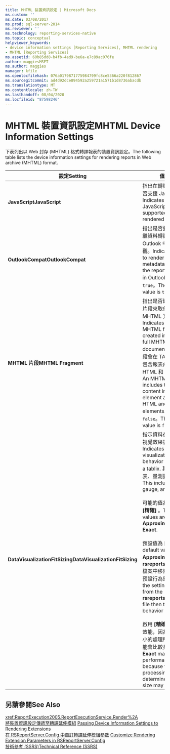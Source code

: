 ```yaml
---
title: MHTML 裝置資訊設定 | Microsoft Docs
ms.custom: ''
ms.date: 03/08/2017
ms.prod: sql-server-2014
ms.reviewer: ''
ms.technology: reporting-services-native
ms.topic: conceptual
helpviewer_keywords:
- device information settings [Reporting Services], MHTML rendering
- MHTML [Reporting Services]
ms.assetid: 60b85dd8-b4fb-4ad9-be6a-e7c89ac076fe
author: maggiesMSFT
ms.author: maggies
manager: kfile
ms.openlocfilehash: 076a0179871775984799fc8ce5366a220f812867
ms.sourcegitcommit: ad4d92dce894592a259721a1571b1d8736abacdb
ms.translationtype: MT
ms.contentlocale: zh-TW
ms.lasthandoff: 08/04/2020
ms.locfileid: "87598246"
---
```

# <a name="mhtml-device-information-settings"></a><span data-ttu-id="231a8-102">MHTML 裝置資訊設定</span><span class="sxs-lookup"><span data-stu-id="231a8-102">MHTML Device Information Settings</span></span>
  <span data-ttu-id="231a8-103">下表列出以 Web 封存 (MHTML) 格式轉譯報表的裝置資訊設定。</span><span class="sxs-lookup"><span data-stu-id="231a8-103">The following table lists the device information settings for rendering reports in Web archive (MHTML) format.</span></span>  
  
|<span data-ttu-id="231a8-104">設定</span><span class="sxs-lookup"><span data-stu-id="231a8-104">Setting</span></span>|<span data-ttu-id="231a8-105">值</span><span class="sxs-lookup"><span data-stu-id="231a8-105">Value</span></span>|  
|-------------|-----------|  
|<span data-ttu-id="231a8-106">**JavaScript**</span><span class="sxs-lookup"><span data-stu-id="231a8-106">**JavaScript**</span></span>|<span data-ttu-id="231a8-107">指出在轉譯的報表中是否支援 JavaScript。</span><span class="sxs-lookup"><span data-stu-id="231a8-107">Indicates whether JavaScript is supported in the rendered report.</span></span>|  
|<span data-ttu-id="231a8-108">**OutlookCompat**</span><span class="sxs-lookup"><span data-stu-id="231a8-108">**OutlookCompat**</span></span>|<span data-ttu-id="231a8-109">指出是否要使用額外中繼資料轉譯，讓報表在 Outlook 中有較佳的外觀。</span><span class="sxs-lookup"><span data-stu-id="231a8-109">Indicates whether to render with extra metadata that makes the report look better in Outlook.</span></span> <span data-ttu-id="231a8-110">預設值是 `true`。</span><span class="sxs-lookup"><span data-stu-id="231a8-110">The default value is `true`.</span></span>|  
|<span data-ttu-id="231a8-111">**MHTML 片段**</span><span class="sxs-lookup"><span data-stu-id="231a8-111">**MHTML Fragment**</span></span>|<span data-ttu-id="231a8-112">指出是否建立 MHTML 片段來取代完整的 MHTML 文件。</span><span class="sxs-lookup"><span data-stu-id="231a8-112">Indicates whether an MHTML fragment is created in place of a full MHTML document.</span></span> <span data-ttu-id="231a8-113">MHTML 片段會在 TABLE 元素中包含報表內容，並省略 HTML 和 BODY 元素。</span><span class="sxs-lookup"><span data-stu-id="231a8-113">An MHTML fragment includes the report content in a TABLE element and omits the HTML and BODY elements.</span></span> <span data-ttu-id="231a8-114">預設值是 `false`。</span><span class="sxs-lookup"><span data-stu-id="231a8-114">The default value is `false`.</span></span>|  
|<span data-ttu-id="231a8-115">**DataVisualizationFitSizing**</span><span class="sxs-lookup"><span data-stu-id="231a8-115">**DataVisualizationFitSizing**</span></span>|<span data-ttu-id="231a8-116">指示資料在 Tablix 內的視覺效果調整行為。</span><span class="sxs-lookup"><span data-stu-id="231a8-116">Indicates data visualization fit behavior when inside a tablix.</span></span> <span data-ttu-id="231a8-117">其中包括圖表、量測計和地圖。</span><span class="sxs-lookup"><span data-stu-id="231a8-117">This includes chart, gauge, and map.</span></span><br /><br /> <span data-ttu-id="231a8-118">可能的值為 **[近似]** 和 **[精確]** 。</span><span class="sxs-lookup"><span data-stu-id="231a8-118">The possible values are **Approximate** and **Exact**.</span></span><br /><br /> <span data-ttu-id="231a8-119">預設值為 **[近似]** 。</span><span class="sxs-lookup"><span data-stu-id="231a8-119">The default value is **Approximate**.</span></span> <span data-ttu-id="231a8-120">如果從 **rsreportserver.config** 檔案中移除此設定，則預設行為是 **[精確]** 。</span><span class="sxs-lookup"><span data-stu-id="231a8-120">If the setting is removed from the **rsreportserver.config** file then the default behavior is **Exact**.</span></span><br /><br /> <span data-ttu-id="231a8-121">啟用 **[精確]** 可能會影響效能，因為判斷精確大小的處理所花的時間可能會比較長。</span><span class="sxs-lookup"><span data-stu-id="231a8-121">Enabling **Exact** may have performance impact because the processing to determine the exact size may take longer.</span></span>|  
  
## <a name="see-also"></a><span data-ttu-id="231a8-122">另請參閱</span><span class="sxs-lookup"><span data-stu-id="231a8-122">See Also</span></span>  
 <xref:ReportExecution2005.ReportExecutionService.Render%2A>   
 <span data-ttu-id="231a8-123">[將裝置資訊設定傳遞至轉譯延伸模組](report-server-web-service/net-framework/passing-device-information-settings-to-rendering-extensions.md) </span><span class="sxs-lookup"><span data-stu-id="231a8-123">[Passing Device Information Settings to Rendering Extensions](report-server-web-service/net-framework/passing-device-information-settings-to-rendering-extensions.md) </span></span>  
 <span data-ttu-id="231a8-124">[在 RSReportServer.Config 中自訂轉譯延伸模組參數](customize-rendering-extension-parameters-in-rsreportserver-config.md) </span><span class="sxs-lookup"><span data-stu-id="231a8-124">[Customize Rendering Extension Parameters in RSReportServer.Config](customize-rendering-extension-parameters-in-rsreportserver-config.md) </span></span>  
 [<span data-ttu-id="231a8-125">技術參考 &#40;SSRS&#41;</span><span class="sxs-lookup"><span data-stu-id="231a8-125">Technical Reference &#40;SSRS&#41;</span></span>](../../2014/reporting-services/technical-reference-ssrs.md)  
  
  
